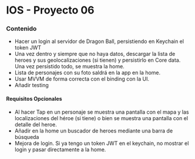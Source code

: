 # IOS - Proyecto 06

### Contenido

- Hacer un login al servidor de Dragon Ball, persistiendo en Keychain el token JWT
- Una vez dentro y siempre que no haya datos, descargar la lista de heroes y sus geolocalizaciones (si tienen) y persistirlo en Core data. Una vez persistido todo, se muestra la home.
- Lista de personajes con su foto saldrá en la app en la home.
- Usar MVVM de forma correcta con el binding con la UI.
- Añadir testing

#### Requisitos Opcionales
- Al hacer Tap en un personaje se muestra una pantalla con el mapa y las localizaciones del héroe (si tiene) o bien se muestra una pantalla con el detalle del heroe.
- Añadir en la home un buscador de heroes mediante una barra de búsqueda
- Mejora de login. Si ya tengo un token JWT en el keychain, no mostrar el login y pasar directamente a la home.
